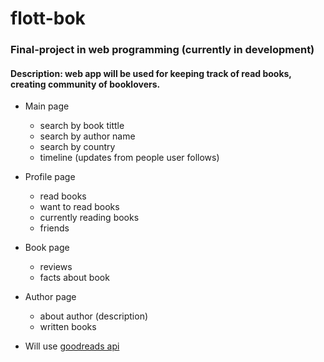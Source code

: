 # flott-bok

### Final-project in web programming (currently in development)

#### Description: web app will be used for keeping track of read books, creating community of booklovers. 

* Main page
  * search by book tittle
  * search by author name
  * search by country
  * timeline (updates from people user follows)

* Profile page
  * read books
  * want to read books
  * currently reading books
  * friends
  
* Book page
  * reviews
  * facts about book
  
* Author page
  * about author (description)
  * written books
  

* Will use [goodreads api](https://www.goodreads.com/api/) 
  
